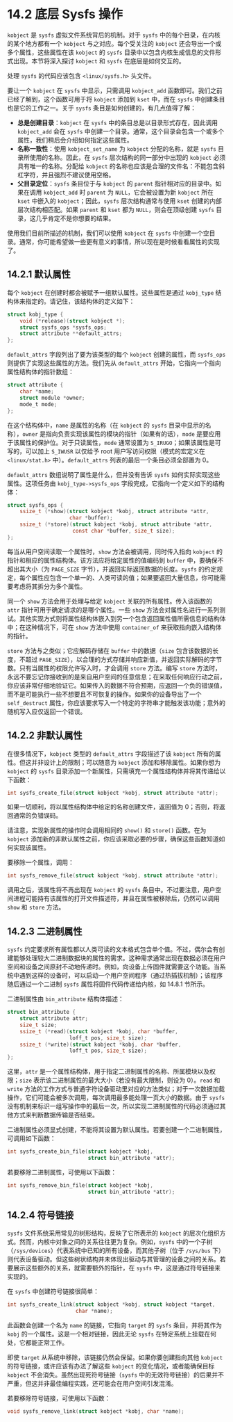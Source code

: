 # 14.2 底层 Sysfs 操作
`kobject` 是 `sysfs` 虚拟文件系统背后的机制。对于 `sysfs` 中的每个目录，在内核的某个地方都有一个 `kobject` 与之对应。每个受关注的 `kobject` 还会导出一个或多个属性，这些属性在该 `kobject` 的 `sysfs` 目录中以包含内核生成信息的文件形式出现。本节将深入探讨 `kobject` 和 `sysfs` 在底层是如何交互的。

处理 `sysfs` 的代码应该包含 `<linux/sysfs.h>` 头文件。

要让一个 `kobject` 在 `sysfs` 中显示，只需调用 `kobject_add` 函数即可。我们之前已经了解到，这个函数可用于将 `kobject` 添加到 `kset` 中，而在 `sysfs` 中创建条目也是它的工作之一。关于 `sysfs` 条目是如何创建的，有几点值得了解：
- **总是创建目录**：`kobject` 在 `sysfs` 中的条目总是以目录形式存在，因此调用 `kobject_add` 会在 `sysfs` 中创建一个目录。通常，这个目录会包含一个或多个属性，我们稍后会介绍如何指定这些属性。
- **名称一致性**：使用 `kobject_set_name` 为 `kobject` 分配的名称，就是 `sysfs` 目录所使用的名称。因此，在 `sysfs` 层次结构的同一部分中出现的 `kobject` 必须具有唯一的名称。分配给 `kobject` 的名称也应该是合理的文件名：不能包含斜杠字符，并且强烈不建议使用空格。
- **父目录定位**：`sysfs` 条目位于与 `kobject` 的 `parent` 指针相对应的目录中。如果在调用 `kobject_add` 时 `parent` 为 `NULL`，它会被设置为新 `kobject` 所在 `kset` 中嵌入的 `kobject`；因此，`sysfs` 层次结构通常与使用 `kset` 创建的内部层次结构相匹配。如果 `parent` 和 `kset` 都为 `NULL`，则会在顶级创建 `sysfs` 目录，这几乎肯定不是你想要的结果。

使用我们目前所描述的机制，我们可以使用 `kobject` 在 `sysfs` 中创建一个空目录。通常，你可能希望做一些更有意义的事情，所以现在是时候看看属性的实现了。

## 14.2.1 默认属性
每个 `kobject` 在创建时都会被赋予一组默认属性。这些属性是通过 `kobj_type` 结构体来指定的。请记住，该结构体的定义如下：
```c
struct kobj_type {
    void (*release)(struct kobject *);
    struct sysfs_ops *sysfs_ops;
    struct attribute **default_attrs;
};
```
`default_attrs` 字段列出了要为该类型的每个 `kobject` 创建的属性，而 `sysfs_ops` 则提供了实现这些属性的方法。我们先从 `default_attrs` 开始，它指向一个指向属性结构体的指针数组：
```c
struct attribute {
    char *name;
    struct module *owner;
    mode_t mode;
};
```
在这个结构体中，`name` 是属性的名称（在 `kobject` 的 `sysfs` 目录中显示的名称），`owner` 是指向负责实现该属性的模块的指针（如果有的话），`mode` 是要应用于该属性的保护位。对于只读属性，`mode` 通常设置为 `S_IRUGO`；如果该属性是可写的，可以加上 `S_IWUSR` 以仅给予 root 用户写访问权限（模式的宏定义在 `<linux/stat.h>` 中）。`default_attrs` 列表的最后一个条目必须全部置为 0。

`default_attrs` 数组说明了属性是什么，但并没有告诉 `sysfs` 如何实际实现这些属性。这项任务由 `kobj_type->sysfs_ops` 字段完成，它指向一个定义如下的结构体：
```c
struct sysfs_ops {
    ssize_t (*show)(struct kobject *kobj, struct attribute *attr, 
                    char *buffer);
    ssize_t (*store)(struct kobject *kobj, struct attribute *attr, 
                     const char *buffer, size_t size);
};
```
每当从用户空间读取一个属性时，`show` 方法会被调用，同时传入指向 `kobject` 的指针和相应的属性结构体。该方法应将给定属性的值编码到 `buffer` 中，要确保不超出其大小（为 `PAGE_SIZE` 字节），并返回实际返回数据的长度。`sysfs` 的约定规定，每个属性应包含一个单一的、人类可读的值；如果要返回大量信息，你可能需要考虑将其拆分为多个属性。

同一个 `show` 方法会用于处理与给定 `kobject` 关联的所有属性。传入该函数的 `attr` 指针可用于确定请求的是哪个属性。一些 `show` 方法会对属性名进行一系列测试。其他实现方式则将属性结构体嵌入到另一个包含返回属性值所需信息的结构体中；在这种情况下，可在 `show` 方法中使用 `container_of` 来获取指向嵌入结构体的指针。

`store` 方法与之类似；它应解码存储在 `buffer` 中的数据（`size` 包含该数据的长度，不超过 `PAGE_SIZE`），以合理的方式存储并响应新值，并返回实际解码的字节数。只有当属性的权限允许写入时，才会调用 `store` 方法。编写 `store` 方法时，永远不要忘记你接收到的是来自用户空间的任意信息；在采取任何响应行动之前，你应该非常仔细地验证它。如果传入的数据不符合预期，应返回一个负的错误值，而不是可能执行一些不想要且不可恢复的操作。如果你的设备导出了一个 `self_destruct` 属性，你应该要求写入一个特定的字符串才能触发该功能；意外的随机写入应仅返回一个错误。

## 14.2.2 非默认属性
在很多情况下，`kobject` 类型的 `default_attrs` 字段描述了该 `kobject` 所有的属性。但这并非设计上的限制；可以随意为 `kobject` 添加和移除属性。如果你想为 `kobject` 的 `sysfs` 目录添加一个新属性，只需填充一个属性结构体并将其传递给以下函数：
```c
int sysfs_create_file(struct kobject *kobj, struct attribute *attr);
```
如果一切顺利，将以属性结构体中给定的名称创建文件，返回值为 0；否则，将返回通常的负错误码。

请注意，实现新属性的操作时会调用相同的 `show()` 和 `store()` 函数。在为 `kobject` 添加新的非默认属性之前，你应该采取必要的步骤，确保这些函数知道如何实现该属性。

要移除一个属性，调用：
```c
int sysfs_remove_file(struct kobject *kobj, struct attribute *attr);
```
调用之后，该属性将不再出现在 `kobject` 的 `sysfs` 条目中。不过要注意，用户空间进程可能持有该属性的打开文件描述符，并且在属性被移除后，仍然可以调用 `show` 和 `store` 方法。

## 14.2.3 二进制属性
`sysfs` 约定要求所有属性都以人类可读的文本格式包含单个值。不过，偶尔会有创建能够处理较大二进制数据块的属性的需求。这种需求通常出现在数据必须在用户空间和设备之间原封不动地传递时。例如，向设备上传固件就需要这个功能。当系统中遇到这样的设备时，可以启动一个用户空间程序（通过热插拔机制）；该程序随后通过一个二进制 `sysfs` 属性将固件代码传递给内核，如 14.8.1 节所示。

二进制属性由 `bin_attribute` 结构体描述：
```c
struct bin_attribute {
    struct attribute attr;
    size_t size;
    ssize_t (*read)(struct kobject *kobj, char *buffer, 
                    loff_t pos, size_t size);
    ssize_t (*write)(struct kobject *kobj, char *buffer, 
                    loff_t pos, size_t size);
};
```
这里，`attr` 是一个属性结构体，用于指定二进制属性的名称、所属模块以及权限；`size` 表示该二进制属性的最大大小（若没有最大限制，则设为 0）。`read` 和 `write` 方法的工作方式与普通字符设备驱动里对应的方法类似；对于一次数据加载操作，它们可能会被多次调用，每次调用最多能处理一页大小的数据。由于 `sysfs` 没有机制来标识一组写操作中的最后一次，所以实现二进制属性的代码必须通过其他方式来判断数据传输是否结束。

二进制属性必须显式创建，不能将其设置为默认属性。若要创建一个二进制属性，可调用如下函数：
```c
int sysfs_create_bin_file(struct kobject *kobj, 
                          struct bin_attribute *attr);
```

若要移除二进制属性，可使用以下函数：
```c
int sysfs_remove_bin_file(struct kobject *kobj, 
                          struct bin_attribute *attr);
```

## 14.2.4 符号链接
`sysfs` 文件系统采用常见的树形结构，反映了它所表示的 `kobject` 的层次化组织方式。然而，内核中对象之间的关系往往更为复杂。例如，`sysfs` 中的一个子树（`/sys/devices`）代表系统中已知的所有设备，而其他子树（位于 `/sys/bus` 下）则代表设备驱动。但这些树状结构并未体现出驱动与其管理的设备之间的关系。若要展示这些额外的关系，就需要额外的指针，在 `sysfs` 中，这是通过符号链接来实现的。

在 `sysfs` 中创建符号链接很简单：
```c
int sysfs_create_link(struct kobject *kobj, struct kobject *target,
                      char *name);
```
此函数会创建一个名为 `name` 的链接，它指向 `target` 的 `sysfs` 条目，并将其作为 `kobj` 的一个属性。这是一个相对链接，因此无论 `sysfs` 在特定系统上挂载在何处，它都能正常工作。

即使 `target` 从系统中移除，该链接仍然会保留。如果你要创建指向其他 `kobject` 的符号链接，或许应该有办法了解这些 `kobject` 的变化情况，或者能确保目标 `kobject` 不会消失。虽然出现死符号链接（`sysfs` 中的无效符号链接）的后果并不严重，但这并非最佳编程实践，还可能会在用户空间引发混淆。

若要移除符号链接，可使用以下函数：
```c
void sysfs_remove_link(struct kobject *kobj, char *name);
``` 